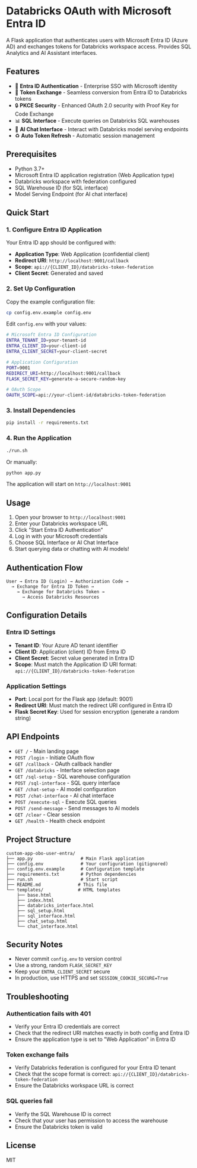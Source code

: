 # Databricks OAuth with Microsoft Entra ID

A Flask application that authenticates users with Microsoft Entra ID (Azure AD) and exchanges tokens for Databricks workspace access. Provides SQL Analytics and AI Assistant interfaces.

## Features

- 🔐 **Entra ID Authentication** - Enterprise SSO with Microsoft identity
- 🔄 **Token Exchange** - Seamless conversion from Entra ID to Databricks tokens
- 🔒 **PKCE Security** - Enhanced OAuth 2.0 security with Proof Key for Code Exchange
- 📊 **SQL Interface** - Execute queries on Databricks SQL warehouses
- 🤖 **AI Chat Interface** - Interact with Databricks model serving endpoints
- ♻️ **Auto Token Refresh** - Automatic session management

## Prerequisites

- Python 3.7+
- Microsoft Entra ID application registration (Web Application type)
- Databricks workspace with federation configured
- SQL Warehouse ID (for SQL interface)
- Model Serving Endpoint (for AI chat interface)

## Quick Start

### 1. Configure Entra ID Application

Your Entra ID app should be configured with:
- **Application Type**: Web Application (confidential client)
- **Redirect URI**: `http://localhost:9001/callback`
- **Scope**: `api://{CLIENT_ID}/databricks-token-federation`
- **Client Secret**: Generated and saved

### 2. Set Up Configuration

Copy the example configuration file:

```bash
cp config.env.example config.env
```

Edit `config.env` with your values:

```bash
# Microsoft Entra ID Configuration
ENTRA_TENANT_ID=your-tenant-id
ENTRA_CLIENT_ID=your-client-id
ENTRA_CLIENT_SECRET=your-client-secret

# Application Configuration
PORT=9001
REDIRECT_URI=http://localhost:9001/callback
FLASK_SECRET_KEY=generate-a-secure-random-key

# OAuth Scope
OAUTH_SCOPE=api://your-client-id/databricks-token-federation
```

### 3. Install Dependencies

```bash
pip install -r requirements.txt
```

### 4. Run the Application

```bash
./run.sh
```

Or manually:

```bash
python app.py
```

The application will start on `http://localhost:9001`

## Usage

1. Open your browser to `http://localhost:9001`
2. Enter your Databricks workspace URL
3. Click "Start Entra ID Authentication"
4. Log in with your Microsoft credentials
5. Choose SQL Interface or AI Chat Interface
6. Start querying data or chatting with AI models!

## Authentication Flow

```
User → Entra ID (Login) → Authorization Code → 
  → Exchange for Entra ID Token → 
    → Exchange for Databricks Token → 
      → Access Databricks Resources
```

## Configuration Details

### Entra ID Settings

- **Tenant ID**: Your Azure AD tenant identifier
- **Client ID**: Application (client) ID from Entra ID
- **Client Secret**: Secret value generated in Entra ID
- **Scope**: Must match the Application ID URI format: `api://{CLIENT_ID}/databricks-token-federation`

### Application Settings

- **Port**: Local port for the Flask app (default: 9001)
- **Redirect URI**: Must match the redirect URI configured in Entra ID
- **Flask Secret Key**: Used for session encryption (generate a random string)

## API Endpoints

- `GET /` - Main landing page
- `POST /login` - Initiate OAuth flow
- `GET /callback` - OAuth callback handler
- `GET /databricks` - Interface selection page
- `GET /sql-setup` - SQL warehouse configuration
- `POST /sql-interface` - SQL query interface
- `GET /chat-setup` - AI model configuration
- `POST /chat-interface` - AI chat interface
- `POST /execute-sql` - Execute SQL queries
- `POST /send-message` - Send messages to AI models
- `GET /clear` - Clear session
- `GET /health` - Health check endpoint

## Project Structure

```
custom-app-obo-user-entra/
├── app.py                  # Main Flask application
├── config.env              # Your configuration (gitignored)
├── config.env.example      # Configuration template
├── requirements.txt        # Python dependencies
├── run.sh                  # Start script
├── README.md              # This file
└── templates/             # HTML templates
    ├── base.html
    ├── index.html
    ├── databricks_interface.html
    ├── sql_setup.html
    ├── sql_interface.html
    ├── chat_setup.html
    └── chat_interface.html
```

## Security Notes

- Never commit `config.env` to version control
- Use a strong, random `FLASK_SECRET_KEY`
- Keep your `ENTRA_CLIENT_SECRET` secure
- In production, use HTTPS and set `SESSION_COOKIE_SECURE=True`

## Troubleshooting

### Authentication fails with 401

- Verify your Entra ID credentials are correct
- Check that the redirect URI matches exactly in both config and Entra ID
- Ensure the application type is set to "Web Application" in Entra ID

### Token exchange fails

- Verify Databricks federation is configured for your Entra ID tenant
- Check that the scope format is correct: `api://{CLIENT_ID}/databricks-token-federation`
- Ensure the Databricks workspace URL is correct

### SQL queries fail

- Verify the SQL Warehouse ID is correct
- Check that your user has permission to access the warehouse
- Ensure the Databricks token is valid

## License

MIT
